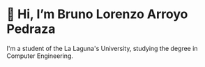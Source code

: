 # 👋 Hi, I’m Bruno Lorenzo Arroyo Pedraza

I'm a student of the La Laguna's University, studying the degree in Computer Engineering.
